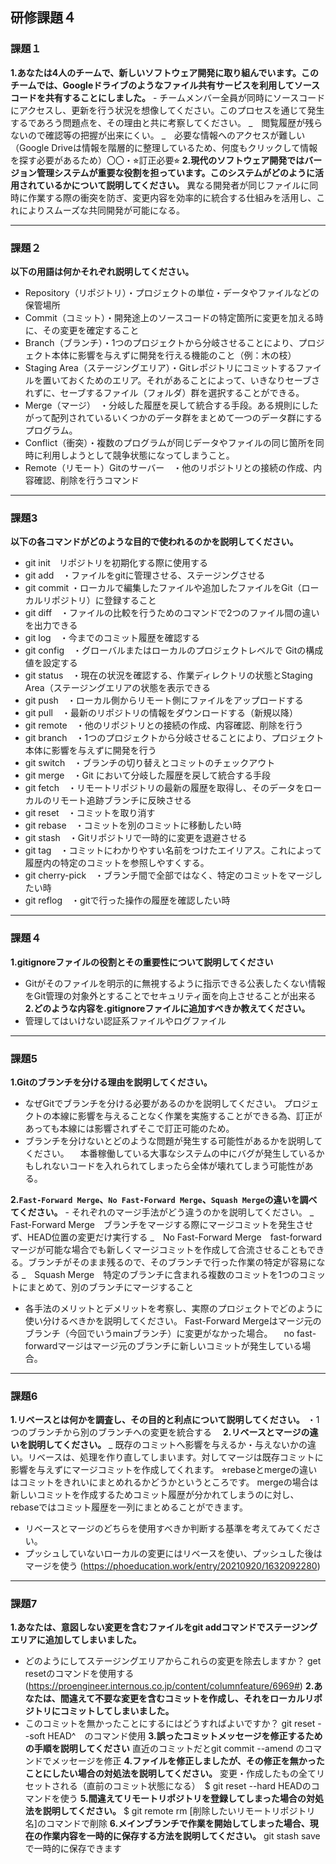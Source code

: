## 研修課題４
### 課題１
**1.あなたは4人のチームで、新しいソフトウェア開発に取り組んでいます。このチームでは、Googleドライブのようなファイル共有サービスを利用してソースコードを共有することにしました。**
    - チームメンバー全員が同時にソースコードにアクセスし、更新を行う状況を想像してください。このプロセスを通じて発生するであろう問題点を、その理由と共に考察してください。
_　閲覧履歴が残らないので確認等の把握が出来にくい。
_　必要な情報へのアクセスが難しい（Google Driveは情報を階層的に整理しているため、何度もクリックして情報を探す必要があるため）〇〇・⭐︎訂正必要⭐︎
**2.現代のソフトウェア開発ではバージョン管理システムが重要な役割を担っています。このシステムがどのように活用されているかについて説明してください。**
異なる開発者が同じファイルに同時に作業する際の衝突を防ぎ、変更内容を効率的に統合する仕組みを活用し、これによりスムーズな共同開発が可能になる。
___
### 課題２
**以下の用語は何かそれぞれ説明してください。**
- Repository（リポジトリ）・プロジェクトの単位・データやファイルなどの保管場所
- Commit（コミット）・開発途上のソースコードの特定箇所に変更を加える時に、その変更を確定すること
- Branch（ブランチ）・1つのプロジェクトから分岐させることにより、プロジェクト本体に影響を与えずに開発を行える機能のこと（例：木の枝）
- Staging Area（ステージングエリア）・Gitレポジトリにコミットするファイルを置いておくためのエリア。それがあることによって、いきなりセーブされずに、セーブするファイル（フォルダ）群を選択することができる。
- Merge（マージ）　・分岐した履歴を戻して統合する手段。ある規則にしたがって配列されているいくつかのデータ群をまとめて一つのデータ群にするプログラム。
- Conflict（衝突）・複数のプログラムが同じデータやファイルの同じ箇所を同時に利用しようとして競争状態になってしまうこと。
- Remote（リモート）Gitのサーバー　・他のリポジトリとの接続の作成、内容確認、削除を行うコマンド

___
### 課題3
**以下の各コマンドがどのような目的で使われるのかを説明してください。**
- git init　リポジトリを初期化する際に使用する
- git add　・ファイルをgitに管理させる、ステージングさせる
- git commit ・ローカルで編集したファイルや追加したファイルをGit（ローカルリポジトリ）に登録すること
- git diff　・ファイルの比較を行うためのコマンドで2つのファイル間の違いを出力できる
- git log　・今までのコミット履歴を確認する
- git config　・グローバルまたはローカルのプロジェクトレベルで Gitの構成値を設定する
- git status　・現在の状況を確認する、作業ディレクトリの状態とStaging Area（ステージングエリアの状態を表示できる
- git push　・ローカル側からリモート側にファイルをアップロードする
- git pull　・最新のリポジトリの情報をダウンロードする（新規以降）
- git remote　・他のリポジトリとの接続の作成、内容確認、削除を行う
- git branch　・1つのプロジェクトから分岐させることにより、プロジェクト本体に影響を与えずに開発を行う
- git switch　・ブランチの切り替えとコミットのチェックアウト
- git merge　・Git において分岐した履歴を戻して統合する手段
- git fetch　・リモートリポジトリの最新の履歴を取得し、そのデータをローカルのリモート追跡ブランチに反映させる
- git reset　・コミットを取り消す
- git rebase　・コミットを別のコミットに移動したい時
- git stash　・Gitリポジトリで一時的に変更を退避させる
- git tag　・コミットにわかりやすい名前をつけたエイリアス。これによって履歴内の特定のコミットを参照しやすくする。
- git cherry-pick　・ブランチ間で全部ではなく、特定のコミットをマージしたい時
- git reflog　・gitで行った操作の履歴を確認したい時
___
### 課題４
**1.gitignoreファイルの役割とその重要性について説明してください**
- Gitがそのファイルを明示的に無視するように指示できる公表したくない情報をGit管理の対象外とすることでセキュリティ面を向上させることが出来る
**2.どのような内容を.gitignoreファイルに追加すべきか教えてください。**
- 管理してはいけない認証系ファイルやログファイル
___
### 課題5
**1.Gitのブランチを分ける理由を説明してください。**
- なぜGitでブランチを分ける必要があるのかを説明してください。
  プロジェクトの本線に影響を与えることなく作業を実施することができる為、訂正があっても本線には影響されずそこで訂正可能のため。
- ブランチを分けないとどのような問題が発生する可能性があるかを説明してください。
  　本番稼働している大事なシステムの中にバグが発生しているかもしれないコードを入れられてしまったら全体が壊れてしまう可能性がある。
  
**2.`Fast-Forward Merge`、`No Fast-Forward Merge`、`Squash Merge`の違いを調べてください。**
    - それぞれのマージ手法がどう違うのかを説明してください。
      _　Fast-Forward Merge　ブランチをマージする際にマージコミットを発生させず、HEAD位置の変更だけ実行する
      _　No Fast-Forward Merge　fast-forwardマージが可能な場合でも新しくマージコミットを作成して合流させることもできる。ブランチがそのまま残るので、そのブランチで行った作業の特定が容易になる
      _　Squash Merge　特定のブランチに含まれる複数のコミットを1つのコミットにまとめて、別のブランチにマージすること
 - 各手法のメリットとデメリットを考察し、実際のプロジェクトでどのように使い分けるべきかを説明してください。
  Fast-Forward Mergeはマージ元のブランチ（今回でいうmainブランチ）に変更がなかった場合。
　no fast-forwardマージはマージ元のブランチに新しいコミットが発生している場合。
      
___
### 課題6
**1.リベースとは何かを調査し、その目的と利点について説明してください。**
・1つのブランチから別のブランチへの変更を統合する　
**2.リベースとマージの違いを説明してください。**
_ 既存のコミットへ影響を与えるか・与えないかの違い。リベースは、処理を作り直してしまいます。対してマージは既存コミットに影響を与えずにマージコミットを作成してくれます。 
⭐︎rebaseとmergeの違いはコミットをきれいにまとめれるかどうかというところです。 mergeの場合は新しいコミットを作成するためコミット履歴が分かれてしまうのに対し、rebaseではコミット履歴を一列にまとめることができます。
 - リベースとマージのどちらを使用すべきか判断する基準を考えてみてください。
 - プッシュしていないローカルの変更にはリベースを使い、プッシュした後はマージを使う
(https://phoeducation.work/entry/20210920/1632092280)

___
### 課題7
**1.あなたは、意図しない変更を含むファイルをgit addコマンドでステージングエリアに追加してしまいました。**
 - どのようにしてステージングエリアからこれらの変更を除去しますか？
  get resetのコマンドを使用する　(https://proengineer.internous.co.jp/content/columnfeature/6969#)
**2.あなたは、間違えて不要な変更を含むコミットを作成し、それをローカルリポジトリにコミットしてしまいました。**
 - このコミットを無かったことにするにはどうすればよいですか？
   git reset --soft HEAD^　のコマンド使用
**3.誤ったコミットメッセージを修正するための手順を説明してください**
直近のコミットだとgit commit --amend のコマンドでメッセージを修正
**4.ファイルを修正しましたが、その修正を無かったことにしたい場合の対処法を説明してください。**
変更・作成したもの全てリセットされる（直前のコミット状態になる）　$ git reset --hard HEADのコマンドを使う
**5.間違えてリモートリポジトリを登録してしまった場合の対処法を説明してください。**
$ git remote rm [削除したいリモートリポジトリ名]のコマンドで削除
**6.メインブランチで作業を開始してしまった場合、現在の作業内容を一時的に保存する方法を説明してください。**
git stash saveで一時的に保存できます
